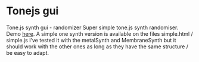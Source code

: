 # Tonejs gui
 Tone.js synth gui - randomizer 
 Super simple tone.js synth randomiser. Demo [here](https://tools.alicericci.eu/tone-gui/). A simple one synth version is available on the files simple.html / simple.js 
 I’ve tested it with the metalSynth and MembraneSynth but it should work with the other ones as long as they have the same structure / be easy to adapt. 

